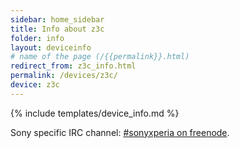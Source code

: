 ```yaml
---
sidebar: home_sidebar
title: Info about z3c
folder: info
layout: deviceinfo
# name of the page (/{{permalink}}.html)
redirect_from: z3c_info.html
permalink: /devices/z3c/
device: z3c
---
```

{% include templates/device_info.md %}

<p>Sony specific IRC channel: <a href="https://webchat.freenode.net/?channels=freexperia">#sonyxperia on freenode</a>.</p>
